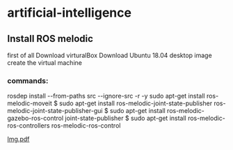 # artificial-intelligence
## Install ROS melodic
first of all 
Download virturalBox
Download Ubuntu 18.04 desktop image
create the virtual machine
### commands:
rosdep install --from-paths src --ignore-src -r -y
sudo apt-get install ros-melodic-moveit
$ sudo apt-get install ros-melodic-joint-state-publisher ros-melodic-joint-state-publisher-gui
$ sudo apt-get install ros-melodic-gazebo-ros-control joint-state-publisher
$ sudo apt-get install ros-melodic-ros-controllers ros-melodic-ros-control

[Img.pdf](https://github.com/ShahadAlshahrani/artificial-intelligence/files/12176167/Img.pdf)

